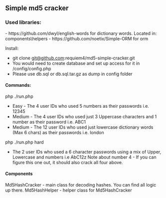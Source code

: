 <h2>Simple md5 cracker</h2>

<h3>Used libraries:</h3>
 - https://github.com/dwyl/english-words for dictionary words.
Located in: components\helpers
 - https://github.com/noetix/Simple-ORM for orm
 
Install:
 - git clone git@github.com:requiem4/md5-simple-cracker.git
 - You would need to create database and set up access for it in 
 /config/config.php
 - Please use db.sql or db.sql.tar.gz as dump in config folder 
 
 <h4>Commands:</h4>
  php ./run.php 
      
   - Easy - The 4 user IDs who used 5 numbers as their passwords i.e. 12345
   - Medium - The 4 user IDs who used just 3 Uppercase characters and 1 number as their password i.e. ABC1
   - Medium - The 12 user IDs who used just lowercase dictionary words (Max 6 chars) as their passwords i.e. london
                       
  php ./run.php hard 
   - The 2 user IDs who used a 6 character passwords using a mix of Upper, Lowercase and numbers i.e AbC12z
    Note about number 4 - If you can figure this one out, it should also crack all four above. 

  <h4>Components</h4>
  Md5HashCracker - main class for decoding hashes. You can find all logic up there.
  Md5HashHelper - helper class for Md5HashCracker
